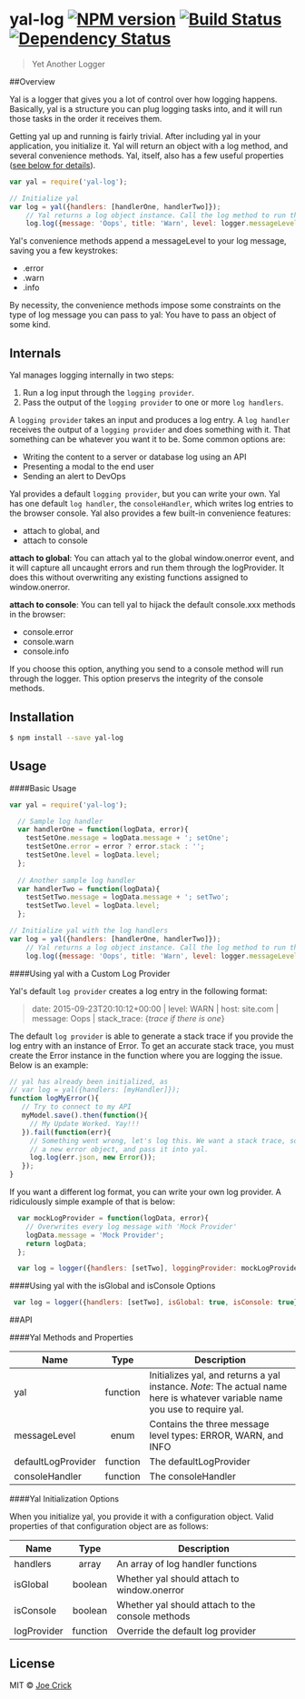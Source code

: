 # yal-log [![NPM version][npm-image]][npm-url] [![Build Status][travis-image]][travis-url] [![Dependency Status][daviddm-image]][daviddm-url]
> Yet Another Logger

##Overview

Yal is a logger that gives you a lot of control over how logging happens. Basically, yal is a structure  you can plug logging tasks into, and it will run those tasks in the order it receives them.

Getting yal up and running is fairly trivial. After including yal in your application, you initialize it. Yal will return an object with a log method, and several convenience methods. Yal, itself, also has a few useful properties ([see below for details](#API)).

```js
var yal = require('yal-log');

// Initialize yal
var log = yal({handlers: [handlerOne, handlerTwo]});
	// Yal returns a log object instance. Call the log method to run the logger.
    log.log({message: 'Oops', title: 'Warn', level: logger.messageLevel.WARN});
```

Yal's convenience methods append a messageLevel to your log message, saving you a few keystrokes:

 - .error
 - .warn
 - .info

By necessity, the convenience methods impose some constraints on the type of log message you can pass to yal: You have to pass an object of some kind.

## Internals

Yal manages logging internally in two steps:

1. Run a log input through the `logging provider`.
2. Pass the output of the `logging provider` to one or more `log handlers`.

A `logging provider` takes an input and produces a log entry. A `log handler` receives the output of a `logging provider` and does something with it. That something can be whatever you want it to be. Some common options are:

 - Writing the content to a server or database log using an API
 - Presenting a modal to the end user
 - Sending an alert to DevOps

Yal provides a default `logging provider`, but you can write your own. Yal has one default `log handler`, the `consoleHandler`, which writes log entries to the browser console. Yal also provides a few built-in convenience features:

 - attach to global, and
 - attach to console

**attach to global**:
You can attach yal to the global window.onerror event, and it will capture all uncaught errors and run them through the logProvider. It does this without overwriting any existing functions assigned to window.onerror.

**attach to console**:
You can tell yal to hijack the default console.xxx methods in the browser:

 - console.error
 - console.warn
 - console.info

If you choose this option, anything you send to a console method will run through the logger. This option preservs the integrity of the console methods.

## Installation

```sh
$ npm install --save yal-log
```


## Usage

####Basic Usage

```js
var yal = require('yal-log');

  // Sample log handler
  var handlerOne = function(logData, error){
    testSetOne.message = logData.message + '; setOne';
    testSetOne.error = error ? error.stack : '';
    testSetOne.level = logData.level;
  };
 
  // Another sample log handler
  var handlerTwo = function(logData){
    testSetTwo.message = logData.message + '; setTwo';
    testSetTwo.level = logData.level;
  };

// Initialize yal with the log handlers
var log = yal({handlers: [handlerOne, handlerTwo]});
	// Yal returns a log object instance. Call the log method to run the logger.
    log.log({message: 'Oops', title: 'Warn', level: logger.messageLevel.WARN});
```

####Using yal with a Custom Log Provider

Yal's default `log provider` creates a log entry in the following format:

> date: 2015-09-23T20:10:12+00:00 | level: WARN | host: site.com | message: Oops | stack_trace: {*trace if there is one*}

The default `log provider` is able to generate a stack trace if you provide the log entry with an instance of Error. To get an accurate stack trace, you must create the Error instance in the function where you are logging the issue. Below is an example:

```js
// yal has already been initialized, as
// var log = yal({handlers: [myHandler]});
function logMyError(){
   // Try to connect to my API
   myModel.save().then(function(){
     // My Update Worked. Yay!!!
   }).fail(function(err){
	 // Something went wrong, let's log this. We want a stack trace, so create
	 // a new error object, and pass it into yal.
	 log.log(err.json, new Error());
   });
}
```

If you want a different log format, you can write your own log provider. A ridiculously simple example of that is below:

```js
  var mockLogProvider = function(logData, error){
    // Overwrites every log message with 'Mock Provider'
    logData.message = 'Mock Provider';
    return logData;
  };

  var log = logger({handlers: [setTwo], loggingProvider: mockLogProvider});
```

####Using yal with the isGlobal and isConsole Options

```js
 var log = logger({handlers: [setTwo], isGlobal: true, isConsole: true});
```

##API <a name="API"></a>

####Yal Methods and Properties

| Name        | Type           | Description  |
| ------------- |:-------------:| -----|
| yal      | function | Initializes yal, and returns a yal instance. *Note*: The actual name here is whatever variable name you use to require yal. |
| messageLevel      | enum      |  Contains the three message level types: ERROR, WARN, and INFO  |
| defaultLogProvider | function       |    The defaultLogProvider |
| consoleHandler | function      |  The consoleHandler  |


####Yal Initialization Options

When you initialize yal, you provide it with a configuration object. Valid properties of that configuration object are as follows:

| Name        | Type           | Description  |
| ------------- |:-------------:| -----|
| handlers      | array | An array of log handler functions |
| isGlobal      | boolean      |  Whether yal should attach to window.onerror  |
| isConsole | boolean      |    Whether yal should attach to the console methods |
| logProvider | function      |  Override the default log provider  |

## License

MIT © [Joe Crick](http://www.josephcrick.com)


[npm-image]: https://badge.fury.io/js/yal-log.svg
[npm-url]: https://npmjs.org/package/yal-log
[travis-image]: https://travis-ci.org/joe-crick/yal-log.svg?branch=master
[travis-url]: https://travis-ci.org/joe-crick/yal-log
[daviddm-image]: https://david-dm.org/joe-crick/yal-log.svg?theme=shields.io
[daviddm-url]: https://david-dm.org/joe-crick/yal-log
